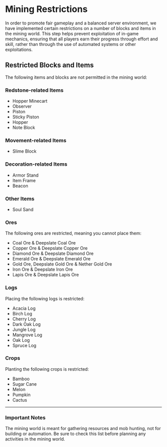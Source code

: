 # Mining Restrictions

In order to promote fair gameplay and a balanced server environment, we have implemented certain restrictions on a number of blocks and items in the mining world. This step helps prevent exploitation of in-game mechanics, ensuring that all players earn their progress through effort and skill, rather than through the use of automated systems or other exploitations.

## Restricted Blocks and Items

The following items and blocks are not permitted in the mining world:

### Redstone-related Items

- Hopper Minecart
- Observer
- Piston
- Sticky Piston
- Hopper
- Note Block

### Movement-related Items

- Slime Block

### Decoration-related Items

- Armor Stand
- Item Frame
- Beacon

### Other Items

- Soul Sand

### Ores

The following ores are restricted, meaning you cannot place them:

- Coal Ore & Deepslate Coal Ore
- Copper Ore & Deepslate Copper Ore
- Diamond Ore & Deepslate Diamond Ore
- Emerald Ore & Deepslate Emerald Ore
- Gold Ore, Deepslate Gold Ore & Nether Gold Ore
- Iron Ore & Deepslate Iron Ore
- Lapis Ore & Deepslate Lapis Ore

### Logs

Placing the following logs is restricted:

- Acacia Log
- Birch Log
- Cherry Log
- Dark Oak Log
- Jungle Log
- Mangrove Log
- Oak Log
- Spruce Log

### Crops

Planting the following crops is restricted:

- Bamboo
- Sugar Cane
- Melon
- Pumpkin
- Cactus

---

### Important Notes

The mining world is meant for gathering resources and mob hunting, not for building or automation. Be sure to check this list before planning any activities in the mining world.

